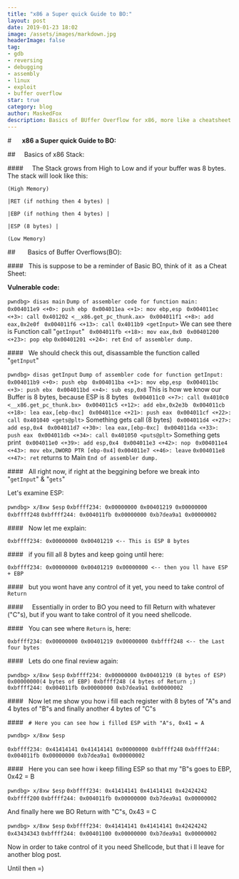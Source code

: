 ```yaml
---
title: "x86 a Super quick Guide to BO:"
layout: post
date: 2019-01-23 18:02
image: /assets/images/markdown.jpg
headerImage: false
tag:
- gdb
- reversing
- debugging
- assembly
- linux
- exploit
- buffer overflow
star: true
category: blog
author: MaskedFox
description: Basics of BUffer Overflow for x86, more like a cheatsheet =p
---
```



#      **x86 a Super quick Guide to BO:**

##     Basics of x86 Stack:

####     The Stack grows from High to Low and if your buffer was 8 bytes. The stack will look like this:

`(High Memory)`

`|RET (if nothing then 4 bytes) |`

`|EBP (if nothing then 4 bytes) |`

`|ESP (8 bytes) |`

`(Low Memory)`

##       Basics of Buffer Overflows(BO):

####   This is suppose to be a reminder of Basic BO, think of it  as a Cheat Sheet:

**Vulnerable code:**

`pwndbg> disas main`
`Dump of assembler code for function main:`
` 0x004011e9 <+0>: push ebp`
` 0x004011ea <+1>: mov ebp,esp`
` 0x004011ec <+3>: call 0x401202 <__x86.get_pc_thunk.ax>`
` 0x004011f1 <+8>: add eax,0x2e0f`
` 0x004011f6 <+13>: call 0x4011b9 <getInput>` We can see there is Function call "`getInput`"
` 0x004011fb <+18>: mov eax,0x0`
` 0x00401200 <+23>: pop ebp`
` 0x00401201 <+24>: ret `
`End of assembler dump.`

####   We should check this out, disassamble the function called "`getInput`"

`pwndbg> disas getInput`
`Dump of assembler code for function getInput:`
` 0x004011b9 <+0>: push ebp`
` 0x004011ba <+1>: mov ebp,esp`
` 0x004011bc <+3>: push ebx`
` 0x004011bd <+4>: sub esp,0x8` This is how we know our Buffer is 8 bytes, because ESP is 8 bytes
` 0x004011c0 <+7>: call 0x4010c0 <__x86.get_pc_thunk.bx>`
` 0x004011c5 <+12>: add ebx,0x2e3b`
` 0x004011cb <+18>: lea eax,[ebp-0xc]`
` 0x004011ce <+21>: push eax`
` 0x004011cf <+22>: call 0x401040 <gets@plt>` Something gets call (8 bytes)
` 0x004011d4 <+27>: add esp,0x4`
` 0x004011d7 <+30>: lea eax,[ebp-0xc]`
` 0x004011da <+33>: push eax`
` 0x004011db <+34>: call 0x401050 <puts@plt>` Something gets print
` 0x004011e0 <+39>: add esp,0x4`
` 0x004011e3 <+42>: nop`
` 0x004011e4 <+43>: mov ebx,DWORD PTR [ebp-0x4]`
` 0x004011e7 <+46>: leave `
` 0x004011e8 <+47>: ret ` returns to Main
`End of assembler dump.`

####   All right now, if right at the beggining before we break into "`getInput`" & "`gets`"

Let's examine ESP:

`pwndbg> x/8xw $esp`
`0xbffff234: 0x00000000 0x00401219 0x00000000 0xbffff248`
`0xbffff244: 0x004011fb 0x00000000 0xb7dea9a1 0x00000002`

####   Now let me explain:

`0xbffff234: 0x00000000 0x00401219 <-- This is ESP 8 bytes`

####   if you fill all 8 bytes and keep going until here:

`0xbffff234: 0x00000000 0x00401219 0x00000000 <-- then you ll have ESP + EBP`

####   but you wont have any control of it yet, you need to take control of `Return`

####     Essentially in order to BO you need to fill Return with whatever ("C"s), but if you want to take control of it you need shellcode.

####   You can see where `Return` is, here:

`0xbffff234: 0x00000000 0x00401219 0x00000000 0xbffff248 <-- the Last four bytes`

####   Lets do one final review again:

`pwndbg> x/8xw $esp`
`0xbffff234: 0x00000000 0x00401219 (8 bytes of ESP) 0x00000000(4 bytes of EBP) 0xbffff248 (4 bytes of Return ;)`
`0xbffff244: 0x004011fb 0x00000000 0xb7dea9a1 0x00000002`

####   Now let me show you how i fill each register with 8 bytes of "A"s and 4 bytes of "B"s and finally another 4 bytes of "C"s

####   `# Here you can see how i filled ESP with "A"s, 0x41 = A`

`pwndbg> x/8xw $esp`

`0xbffff234: 0x41414141 0x41414141 0x00000000 0xbffff248`
`0xbffff244: 0x004011fb 0x00000000 0xb7dea9a1 0x00000002`

####   Here you can see how i keep filling ESP so that my "B"s goes to EBP, 0x42 = B

`pwndbg> x/8xw $esp`
`0xbffff234: 0x41414141 0x41414141 0x42424242 0xbffff200`
`0xbffff244: 0x004011fb 0x00000000 0xb7dea9a1 0x00000002`

And finally here we BO Return with "C"s, 0x43 = C

`pwndbg> x/8xw $esp`
`0xbffff234: 0x41414141 0x41414141 0x42424242 0x43434343`
`0xbffff244: 0x00401100 0x00000000 0xb7dea9a1 0x00000002`

Now in order to take control of it you need Shellcode, but that i ll leave for another blog post.

Until then =)
